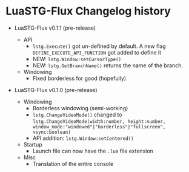 # LuaSTG-Flux Changelog history

* LuaSTG-Flux v0.1.1 (pre-release)
    * API
        * `lstg.Execute()` got un-defined by default. A new flag `DEFINE_EXECUTE_API_FUNCTION` got added to define it
        * NEW: `lstg.Window:setCursorType()`
        * NEW: `lstg.GetBranchName()` returns the name of the branch.
    * Windowing
        * Fixed borderless for good (hopefully)

* LuaSTG-Flux v0.1.0 (pre-release)
    * Windowing
        * Borderless windowing (semi-working)
        * `lstg.ChangeVideoMode()` changed to `lstg.ChangeVideoMode(width:number, height:number, window_mode:"windowed"|"borderless"|"fullscreen", vsync:boolean)`
        * API addition: `lstg.Window:setCentered()`
    * Startup
        * Launch file can now have the `.lua` file extension
    * Misc
        * Translation of the entire console